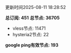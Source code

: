 更新时间2025-08-11 18:28:52

**总订阅: 451**
**总节点: 36705**
- vless节点: 11471
- hysteria2节点: 22

**google ping有效节点: 193**
